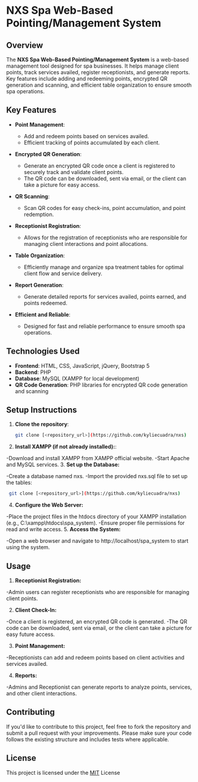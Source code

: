 # **NXS Spa Web-Based Pointing/Management System**

## **Overview**

The **NXS Spa Web-Based Pointing/Management System** is a web-based management tool designed for spa businesses. It helps manage client points, track services availed, register receptionists, and generate reports. Key features include adding and redeeming points, encrypted QR generation and scanning, and efficient table organization to ensure smooth spa operations.

## **Key Features**

- **Point Management**: 
  - Add and redeem points based on services availed.
  - Efficient tracking of points accumulated by each client.
  
- **Encrypted QR Generation**: 
  - Generate an encrypted QR code once a client is registered to securely track and validate client points.
  - The QR code can be downloaded, sent via email, or the client can take a picture for easy access.

- **QR Scanning**: 
  - Scan QR codes for easy check-ins, point accumulation, and point redemption.

- **Receptionist Registration**: 
  - Allows for the registration of receptionists who are responsible for managing client interactions and point allocations.

- **Table Organization**: 
  - Efficiently manage and organize spa treatment tables for optimal client flow and service delivery.

- **Report Generation**: 
  - Generate detailed reports for services availed, points earned, and points redeemed.

- **Efficient and Reliable**: 
  - Designed for fast and reliable performance to ensure smooth spa operations.

## **Technologies Used**

- **Frontend**: HTML, CSS, JavaScript, jQuery, Bootstrap 5
- **Backend**: PHP
- **Database**: MySQL (XAMPP for local development)
- **QR Code Generation**: PHP libraries for encrypted QR code generation and scanning

## **Setup Instructions**

1. **Clone the repository**:
   ```bash
   git clone [<repository_url>](https://github.com/kyliecuadra/nxs)
   ```
2. **Install XAMPP (if not already installed):**:

  -Download and install XAMPP from XAMPP official website.
  -Start Apache and MySQL services.
3. **Set up the Database:**

  -Create a database named nxs.
  -Import the provided nxs.sql file to set up the tables:
  ```bash
   git clone [<repository_url>](https://github.com/kyliecuadra/nxs)
  ```
4. **Configure the Web Server:**

  -Place the project files in the htdocs directory of your XAMPP installation (e.g., C:\xampp\htdocs\spa_system).
  -Ensure proper file permissions for read and write access.
5. **Access the System:**

  -Open a web browser and navigate to http://localhost/spa_system to start using the system.

## **Usage**
1. **Receptionist Registration:**

  -Admin users can register receptionists who are responsible for managing client points.

2. **Client Check-In:**

  -Once a client is registered, an encrypted QR code is generated.
  -The QR code can be downloaded, sent via email, or the client can take a picture for easy future access.
  
3. **Point Management:**

  -Receptionists can add and redeem points based on client activities and services availed.
  
4. **Reports:**

  -Admins and Receptionist can generate reports to analyze points, services, and other client interactions.

## **Contributing**
If you'd like to contribute to this project, feel free to fork the repository and submit a pull request with your improvements. Please make sure your code follows the existing structure and includes tests where applicable.

## **License**
This project is licensed under the [MIT](https://choosealicense.com/licenses/mit/) License
